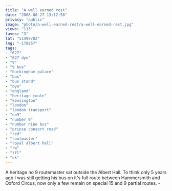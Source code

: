 ```yaml
---
title: "A well earned rest"
date: "2008-08-27 13:12:56"
privacy: "public"
image: "photo/a-well-earned-rest/a-well-earned-rest.jpg"
views: "113"
faves: "3"
lat: "51499782"
lng: "-178857"
tags:
- "627"
- "627 dye"
- "9"
- "9 bus"
- "buckingham palace"
- "bus"
- "bus stand"
- "dye"
- "england"
- "heritage route"
- "kensington"
- "london"
- "london transport"
- "no9"
- "number 9"
- "number nine bus"
- "prince consort road"
- "red"
- "routmaster"
- "royal albert hall"
- "rw"
- "tfl"
- "uk"
---
```

A heritage no 9 routemaster sat outside the Albert Hall. To think only 5 years ago I was still getting his bus on it's full route between Hammersmith and Oxford Circus, now only a few remain on special 15 and 9 partial routes. - <a href="/photos/2008/08/27/a-well-earned-rest"></a>
